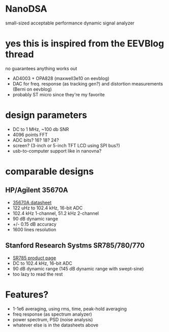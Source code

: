 # NanoDSA
small-sized acceptable performance dynamic signal analyzer


# yes this is inspired from the EEVBlog thread

no guarantees anything works out

- AD4003 + OPA828 (maxwell3e10 on eevblog)
- DAC for freq. response (as tracking gen?) and distortion measurements (Berni on eevblog)
- probably ST micro since they're my favorite

# design parameters

- DC to 1 MHz, ~100 db SNR
- 4096 points FFT
- ADC bits? 16? 18? 24?
- screen? (3-inch or 5-inch TFT LCD using SPI bus?)
- usb-to-computer support like in nanovna?

# comparable designs

## HP/Agilent 35670A
- [35670A datasheet](https://www.keysight.com/ca/en/assets/7018-06687/data-sheets/5966-3064.pdf)
- 122 uHz to 102.4 kHz, 16-bit ADC
- 102.4 kHz 1-channel, 51.2 kHz 2-channel
- 90 dB dynamic range
- +/- 0.15 dB accuracy
- 1600 lines resolution

## Stanford Research Systms SR785/780/770 
- [SR785 product page](https://www.thinksrs.com/products/sr785.html)
- DC to 102.4 kHz, 16-bit ADC
- 90 dB dynamic range (145 dB dynamic range with swept-sine)
- too lazy to read the rest

# Features?
- 1-1e6 averaging, using rms, time, peak-hold averaging
- freq response (as spectrum analyzer)
- power spectrum, PSD (noise analysis)
- whatever else is in the datasheets above

